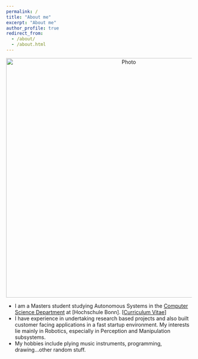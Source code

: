 ```yaml
---
permalink: /
title: "About me"
excerpt: "About me"
author_profile: true
redirect_from: 
  - /about/
  - /about.html
---
```


<p align="center">
  <img src="https://njanirudh.github.io/files/large.jpg?raw=true" alt="Photo" style="width: 650px;"/> 
</p>

* I am a Masters student studying Autonomous Systems in the [Computer Science Department](https://www.h-brs.de/en/inf/study/master/autonomous-systems) at [Hochschule Bonn]. [[Curriculum Vitae](http://lantaoyu.com/files/lantaoyu_cv.pd)]
* I have experience in undertaking research based projects and also built customer facing applications in a fast startup environment. My interests lie mainly in Robotics, especially in Perception and Manipulation subsystems. 
* My hobbies include plying music instruments, programming, drawing...other random stuff.



